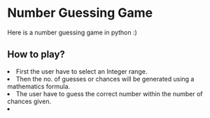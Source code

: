 # Number Guessing Game
Here is a number guessing game in python :)
<h2> How to play? </h2>
<li> First the user have to select an Integer range.</li>
<li> Then the no. of guesses or chances will be generated using a mathematics formula. </li>
<li> The user have to guess the correct number within the number of chances given.</li>
<li> </li>
